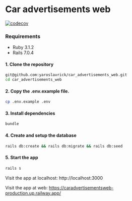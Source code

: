 # Car advertisements web
[![codecov](https://codecov.io/github/codecov/example-ruby/branch/main/graph/badge.svg?token=478c35d8-0844-42ac-b478-d1fea7a21a58)](https://app.codecov.io/github/yaroslavrick/car_advertisements_web)

### Requirements

- Ruby 3.1.2
- Rails 7.0.4

#### 1. Clone the repository

```zsh
git@github.com:yaroslavrick/car_advertisements_web.git
cd car_advertisements_web
```

#### 2. Copy the .env.example file.

```zsh
cp .env.example .env
```

#### 3. Install dependencies

```zsh
bundle
```

#### 4. Create and setup the database

```zsh
rails db:create && rails db:migrate && rails db:seed
```

#### 5. Start the app

```zsh
rails s
```

Visit the app at localhost: http://localhost:3000

Visit the app at web: https://caradvertisementsweb-production.up.railway.app/
